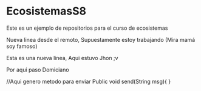 # EcosistemasS8


Este es un ejemplo de repositorios para el curso de ecosistemas

Nueva linea desde el remoto, Supuestamente estoy trabajando (Mira mamá soy famoso)

Esta es una nueva linea, Aqui estuvo Jhon ;v



Por aqui paso Domiciano


//Aqui genero metodo para enviar
Public void send(String msg){
}

